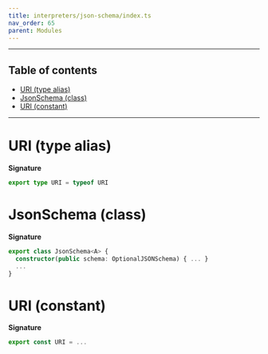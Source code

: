 ```yaml
---
title: interpreters/json-schema/index.ts
nav_order: 65
parent: Modules
---
```


---

<h2 class="text-delta">Table of contents</h2>

- [URI (type alias)](#uri-type-alias)
- [JsonSchema (class)](#jsonschema-class)
- [URI (constant)](#uri-constant)

---

# URI (type alias)

**Signature**

```ts
export type URI = typeof URI
```

# JsonSchema (class)

**Signature**

```ts
export class JsonSchema<A> {
  constructor(public schema: OptionalJSONSchema) { ... }
  ...
}
```

# URI (constant)

**Signature**

```ts
export const URI = ...
```
